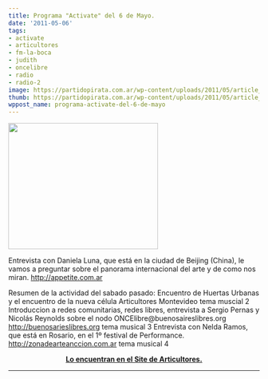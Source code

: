 ```yaml
---
title: Programa "Activate" del 6 de Mayo.
date: '2011-05-06'
tags:
- activate
- articultores
- fm-la-boca
- judith
- oncelibre
- radio
- radio-2
image: https://partidopirata.com.ar/wp-content/uploads/2011/05/article_image.php_-300x253.jpg
thumb: https://partidopirata.com.ar/wp-content/uploads/2011/05/article_image.php_-300x253.jpg
wppost_name: programa-activate-del-6-de-mayo
---
```


<img class="alignnone" src="https://partidopirata.com.ar/wp-content/uploads/2011/05/article_image.php_-300x253.jpg" alt="" width="300" height="253" />

Entrevista con Daniela Luna, que está en la ciudad de Beijing  (China), le vamos a preguntar sobre el panorama internacional del arte y  de como nos miran. <a title="http://appetite.com.ar" href="http://appetite.com.ar/" target="_blank">http://appetite.com.ar</a>
<p style="text-align: left;">Resumen de la actividad del sabado pasado: Encuentro de Huertas  Urbanas y el encuentro de la nueva célula Articultores Montevideo
tema muscial 2
Introduccion a redes comunitarias, redes libres, entrevista a Sergio   Pernas y Nicolás Reynolds sobre el nodo ONCElibre@buenosaireslibres.org   <a title="http://buenosarieslibres.org" href="http://buenosarieslibres.org/" target="_blank">http://buenosarieslibres.org</a>
tema musical 3
Entrevista con Nelda Ramos, que está en Rosario, en el 1º festival de Performance. <a title="ZonaDeArteEnAcción" href="http://zonadearteanccion.com.ar/" target="_blank">http://zonadearteanccion.com.ar</a>
tema musical 4</p>
<p style="text-align: center;"><strong><a href="http://articultores.net/activate/archives/41" target="_blank">Lo encuentran en el Site de Articultores.</a></strong></p>


<hr />

